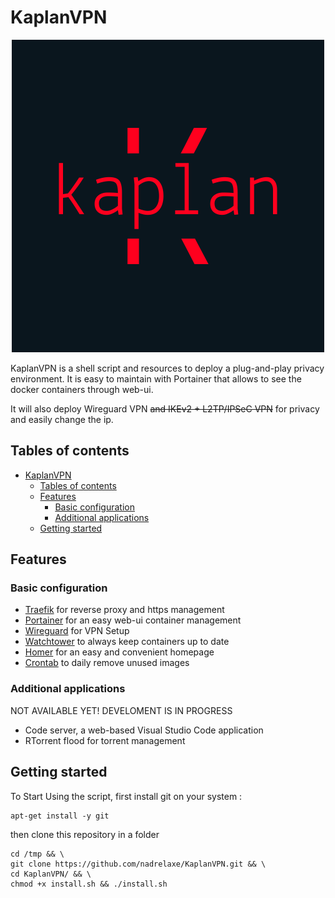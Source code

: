 # KaplanVPN

<p align="center">
   <img src="resources/homer/myicons/logo-color.png" alt="Kaplan logo" width="500"/>
</p>

KaplanVPN is a shell script and resources to deploy a plug-and-play privacy environment. It is easy to maintain with Portainer that allows to see the docker containers through web-ui.

It will also deploy Wireguard VPN ~~and IKEv2 + L2TP/IPSeC VPN~~ for privacy and easily change the ip.

## Tables of contents

- [KaplanVPN](#kaplanvpn)
  - [Tables of contents](#tables-of-contents)
  - [Features](#features)
    - [Basic configuration](#basic-configuration)
    - [Additional applications](#additional-applications)
  - [Getting started](#getting-started)

## Features

### Basic configuration

- [Traefik](https://github.com/traefik/traefik) for reverse proxy and https management
- [Portainer](https://www.portainer.io/) for an easy web-ui container management
- [Wireguard](https://www.wireguard.com/) for VPN Setup
- [Watchtower](https://github.com/containrrr/watchtower) to always keep containers up to date
- [Homer](https://github.com/bastienwirtz/homer) for an easy and convenient homepage
- [Crontab](https://man7.org/linux/man-pages/man5/crontab.5.html) to daily remove unused images

### Additional applications

NOT AVAILABLE YET! DEVELOMENT IS IN PROGRESS

- Code server, a web-based Visual Studio Code application
- RTorrent flood for torrent management
  
## Getting started

To Start Using the script, first install git on your system : 

```shell
apt-get install -y git
```

then clone this repository in a folder

```shell
cd /tmp && \
git clone https://github.com/nadrelaxe/KaplanVPN.git && \
cd KaplanVPN/ && \
chmod +x install.sh && ./install.sh
```